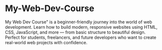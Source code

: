 # My-Web-Dev-Course
My Web Dev Course" is a beginner-friendly journey into the world of web development. Learn how to build modern, responsive websites using HTML, CSS, JavaScript, and more — from basic structure to beautiful design. Perfect for students, freelancers, and future developers who want to create real-world web projects with confidence.
